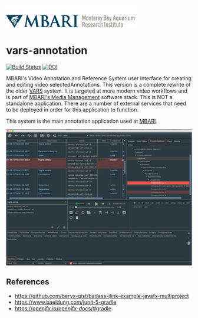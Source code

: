 ![MBARI logo](docs/resources/images/mbari-logo.png)

# vars-annotation

[![Build Status](https://travis-ci.org/mbari-media-management/vars-annotation.svg?branch=master)](https://travis-ci.org/mbari-media-management/vars-annotation)  [![DOI](https://zenodo.org/badge/90881605.svg)](https://zenodo.org/badge/latestdoi/90881605)

MBARI's Video Annotation and Reference System user interface for creating and editing video selectedAnnotations. This version is a complete rewrite of the older [VARS](https://hohonuuli.github.io/vars/) system. It is targeted at more modern video workflows and is part of [MBARI's Media Management](https://mbari-media-management.github.io/) software stack. This is NOT a standalone application. There are a number of external services that need to be deployed in order for this application to function.

This system is the main annotation application used at [MBARI](https://www.mbari.org).

![VARS Annotation](docs/resources/images/vars-annotation.png)

## References

- <https://github.com/beryx-gist/badass-jlink-example-javafx-multiproject>
- <https://www.baeldung.com/junit-5-gradle>
- <https://openjfx.io/openjfx-docs/#gradle>
